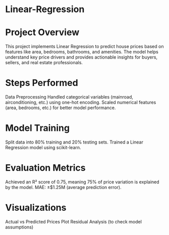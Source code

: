# Linear-Regression

# Project Overview
This project implements Linear Regression to predict house prices based on features like area, bedrooms, bathrooms, and amenities. The model helps understand key price drivers and provides actionable insights for buyers, sellers, and real estate professionals.

# Steps Performed
Data Preprocessing
Handled categorical variables (mainroad, airconditioning, etc.) using one-hot encoding. Scaled numerical features (area, bedrooms, etc.) for better model performance.

# Model Training
Split data into 80% training and 20% testing sets. Trained a Linear Regression model using scikit-learn.

# Evaluation Metrics
Achieved an R² score of 0.75, meaning 75% of price variation is explained by the model. MAE: ±$1.25M (average prediction error).

# Visualizations
Actual vs Predicted Prices Plot Residual Analysis (to check model assumptions)

